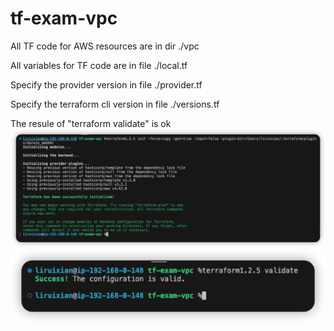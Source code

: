 # tf-exam-vpc
All TF code for AWS resources are in dir ./vpc

All variables for TF code are in file ./local.tf

Specify the provider version in file ./provider.tf

Specify the terraform cli version in file ./versions.tf

The resule of "terraform validate" is ok
![tf_init](./images/tf_init.png)
![tf_init](./images/tf_validate.png)